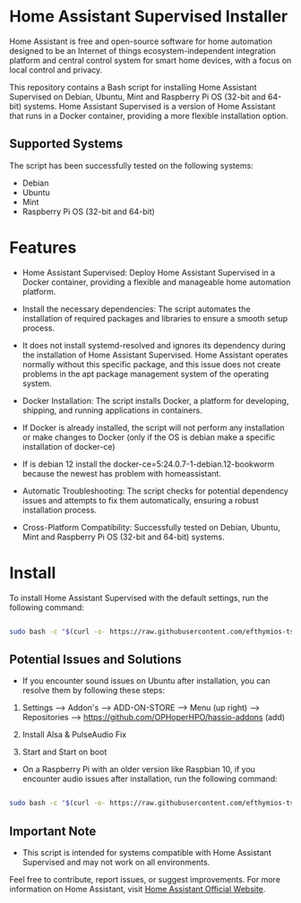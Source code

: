 # Home Assistant Supervised Installer

Home Assistant is free and open-source software for home automation designed to be an Internet of things ecosystem-independent integration platform and central control system for smart home devices, with a focus on local control and privacy.

This repository contains a Bash script for installing Home Assistant Supervised on Debian, Ubuntu, Mint and Raspberry Pi OS (32-bit and 64-bit) systems. Home Assistant Supervised is a version of Home Assistant that runs in a Docker container, providing a more flexible installation option.

## Supported Systems

The script has been successfully tested on the following systems:
- Debian
- Ubuntu
- Mint
- Raspberry Pi OS (32-bit and 64-bit)

# Features
- Home Assistant Supervised: Deploy Home Assistant Supervised in a Docker container, providing a flexible and manageable home automation platform.

- Install the necessary dependencies: The script automates the installation of required packages and libraries to ensure a smooth setup process.

- It does not install systemd-resolved and ignores its dependency during the installation of Home Assistant Supervised. Home Assistant operates normally without this specific package, and this issue does not create problems in the apt package management system of the operating system.

- Docker Installation: The script installs Docker, a platform for developing, shipping, and running applications in containers.

- If Docker is already installed, the script will not perform any installation or make changes to Docker (only if the OS is debian make a specific installation of docker-ce)

- If is debian 12 install the docker-ce=5:24.0.7-1-debian.12-bookworm because the newest has problem with homeassistant.

- Automatic Troubleshooting: The script checks for potential dependency issues and attempts to fix them automatically, ensuring a robust installation process.

- Cross-Platform Compatibility: Successfully tested on Debian, Ubuntu, Mint and Raspberry Pi OS (32-bit and 64-bit) systems.

# Install

To install Home Assistant Supervised with the default settings, run the following command:

```bash

sudo bash -c "$(curl -o- https://raw.githubusercontent.com/efthymios-tserepas/homeassistant_supervised/main/ha.sh)"

```

## Potential Issues and Solutions

- If you encounter sound issues on Ubuntu after installation, you can resolve them by following these steps:

1. Settings --> Addon's --> ADD-ON-STORE --> Menu (up right) --> Repositories --> https://github.com/OPHoperHPO/hassio-addons (add)

2. Install Alsa & PulseAudio Fix

3. Start and Start on boot

- On a Raspberry Pi with an older version like Raspbian 10, if you encounter audio issues after installation, run the following command:

```bash

sudo bash -c "$(curl -o- https://raw.githubusercontent.com/efthymios-tserepas/homeassistant_supervised/main/stop_hassio_sound.sh)"

```

## Important Note

- This script is intended for systems compatible with Home Assistant Supervised and may not work on all environments.

Feel free to contribute, report issues, or suggest improvements. For more information on Home Assistant, visit [Home Assistant Official Website](https://www.home-assistant.io/).
